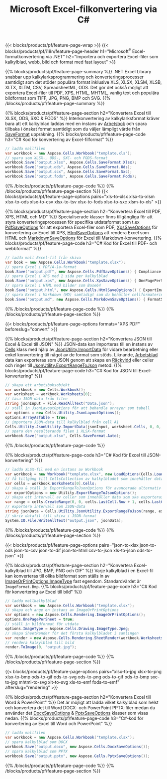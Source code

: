 ﻿---
title: Microsoft Excel-filkonvertering via C# 
url: /sv/net/conversion/
description: Konvertera Excel XLS, XLSX, ODS, CSV till PDF, XPS, HTML, JPEG, HTML och många andra populära format med bara några rader med C#-kod.
---
{{< blocks/products/pf/feature-page-wrap >}}
{{< blocks/products/pf/i18n/feature-page-header h1="Microsoft<sup>&reg;</sup> Excel-formatkonvertering via .NET" h2="Importera och exportera Excel-filer som kalkylblad, webb, bild och format med fast layout" >}}

{{% blocks/products/pf/feature-page-summary %}}
.NET Excel Library snabbar upp kalkylarksprogrammering och konverteringsprocesser samtidigt som det stöder populära format inklusive XLS, XLSX, XLSM, XLSB, XLTX, XLTM, CSV, SpreadsheetML, ODS. Det gör det också möjligt att exportera Excel-filer till PDF, XPS, HTML, MHTML, vanlig text och populära bildformat som TIFF, JPG, PNG, BMP och SVG.
{{% /blocks/products/pf/feature-page-summary %}}

{{% blocks/products/pf/feature-page-section h2="Konvertera Excel till XLSX, ODS, SXC & FODS" %}}
Interkonvertering av kalkylarksformat kräver bara att ett kalkylblad laddas med en instans av [Arbetsbok](https://reference.aspose.com/cells/net/aspose.cells/workbook) och spara tillbaka i önskat format samtidigt som du väljer lämpligt värde från [SaveFormat](https://reference.aspose.com/cells/net/aspose.cells/saveformat) uppräkning.
{{% blocks/products/pf/feature-page-code h3="C# Kod för konvertering av Excel-filformat" %}}

```cs
// ladda mallfilen
var workbook = new Aspose.Cells.Workbook("template.xls");
// spara som XLSX-, ODS-, SXC- och FODS-format
workbook.Save("output.xlsx", Aspose.Cells.SaveFormat.Xlsx);
workbook.Save("output.ods", Aspose.Cells.SaveFormat.Ods);
workbook.Save("output.scx", Aspose.Cells.SaveFormat.Sxc);
workbook.Save("output.fods", Aspose.Cells.SaveFormat.Fods);

```
{{% /blocks/products/pf/feature-page-code %}}
{{% /blocks/products/pf/feature-page-section %}}
{{< blocks/products/pf/feature-page-options pairs="xls-to-xlsx xlsx-to-xlsm xlsx-to-ods xlsx-to-csv xlsx-to-tsv xlsx-to-fods xlsx-to-sxc xlsm-to-xls" >}}


{{% blocks/products/pf/feature-page-section h2="Konvertera Excel till PDF, XPS, HTML och MD" %}}
Specialiserade klasser finns tillgängliga för att styra konverteringsprocessen för specifika utdataformat som t.ex [PdfSaveOptions](https://reference.aspose.com/cells/net/aspose.cells/pdfsaveoptions) för att exportera Excel-filer som PDF, [XpsSaveOptions](https://reference.aspose.com/cells/net/aspose.cells/xpssaveoptions) för konvertering av Excel till XPS, [HtmlSaveOptions](https://reference.aspose.com/cells/net/aspose.cells/htmlsaveoptions) att rendera Excel som HTML och [MarkdownSaveOptions](https://reference.aspose.com/cells/net/aspose.cells/markdownsaveoptions) för Excel till Markdown-konvertering. 
{{% blocks/products/pf/feature-page-code h3="C# Kod för Excel till PDF- och webbformat" %}}

```cs
// ladda mall Excel-fil från skiva
var book = new Aspose.Cells.Workbook("template.xlsx");
// spara Excel i PDF/A-1a-format
book.Save("output.pdf", new Aspose.Cells.PdfSaveOptions() { Compliance = PdfComplianceVersion.PdfA1a });
// spara Excel i XPS med 1 sida per kalkylblad
book.Save("output.xps", new Aspose.Cells.XpsSaveOptions() { OnePagePerSheet = true });
// spara Excel i HTML med bilder som Base64
book.Save("output.html", new Aspose.Cells.HtmlSaveOptions() { ExportImagesAsBase64 = true });
// spara Excel i Markdown (MD) samtidigt som du behåller cellformateringen
book.Save("output.md", new Aspose.Cells.MarkdownSaveOptions() { FormatStrategy = Cells.CellValueFormatStrategy.CellStyle });

```
{{% /blocks/products/pf/feature-page-code %}}
{{% /blocks/products/pf/feature-page-section %}}

{{< blocks/products/pf/feature-page-options formats="XPS PDF" beforeslug="convert" >}}

{{% blocks/products/pf/feature-page-section h2="Konvertera JSON till Excel & Excel till JSON" %}}
JSON-data kan importeras till en instans av [Cells](https://reference.aspose.com/cells/net/aspose.cells/cells) klass med hjälp av [JsonUtility.ImportData](https://reference.aspose.com/cells/net/aspose.cells.utility/jsonutility/methods/importdata) för vidare bearbetning eller enkel konvertering till något av de format som stöds. Liknande, [Arbetsblad](https://reference.aspose.com/cells/net/aspose.cells/worksheet) data kan exporteras som JSON genom att skapa en [Räckvidd](https://reference.aspose.com/cells/net/aspose.cells/range) eller celler och ringer till [JsonUtility.ExportRangeToJson](https://reference.aspose.com/cells/net/aspose.cells.utility/jsonutility/methods/exportrangetojson) metod.
{{% blocks/products/pf/feature-page-code h3="C# Kod för JSON till Excel-konvertering" %}}
```cs
// skapa ett arbetsboksobjekt
var workbook = new Cells.Workbook();
var worksheet = workbook.Worksheets[0];
// läsa JSON-data från filen
string jsonInput = File.ReadAllText("Data.json");
// ställ in JsonLayoutOptions för att behandla arrayer som tabell
var options = new Cells.Utility.JsonLayoutOptions();
options.ArrayAsTable = true;
// importera JSON-data till kalkylblad från cell A1
Cells.Utility.JsonUtility.ImportData(jsonInput, worksheet.Cells, 0, 0, options);
// spara den resulterande filen i XLSX-format
workbook.Save("output.xlsx", Cells.SaveFormat.Auto); 

```
{{% /blocks/products/pf/feature-page-code %}}

{{% blocks/products/pf/feature-page-code h3="C# Kod för Excel till JSON-konvertering" %}}
```cs
// ladda XLSX-fil med en instans av Workbook
var workbook = new Workbook("template.xlsx", new LoadOptions(Cells.LoadFormat.Auto));
// få tillgång till CellsCollection av kalkylbladet som innehåller data som ska konverteras
var cells = workbook.Worksheets[0].Cells;
// skapa & ställ in ExportRangeToJsonOptions för avancerade alternativ
var exportOptions = new Utility.ExportRangeToJsonOptions();
// skapa ett intervall av celler som innehåller data som ska exporteras
var range = cells.CreateRange(0, 0, cells.LastCell.Row + 1, cells.LastCell.Column + 1);
// exportera intervall som JSON-data
string jsonData = Cells.Utility.JsonUtility.ExportRangeToJson(range, exportOptions);
// skriv datafil till skiva i JSON-format
System.IO.File.WriteAllText("output.json", jsonData); 

```
{{% /blocks/products/pf/feature-page-code %}}
{{% /blocks/products/pf/feature-page-section %}}

{{< blocks/products/pf/feature-page-options pairs="json-to-xlsx json-to-ods json-to-csv json-to-dif json-to-html csv-to-json xls-to-json ods-to-json" >}}

{{% blocks/products/pf/feature-page-section h2="Konvertera Excel-kalkylblad till JPG, BMP, PNG och GIF" %}}
Varje kalkylblad i en Excel-fil kan konverteras till olika bildformat som ställs in av [ImageOrPrintOptions.ImageType](https://reference.aspose.com/cells/net/aspose.cells.rendering/imageorprintoptions/properties/imagetype) fast egendom. Standardvärdet är `ImageFormat.Bmp`.
{{% blocks/products/pf/feature-page-code h3="C# Kod för konvertering av Excel till bild" %}}
```cs
// ladda mallkalkylblad
var workbook = new Aspose.Cells.Workbook("template.xlsx");
// skapa och ange en instans av ImageOrPrintOptions
var options = new Aspose.Cells.Rendering.ImageOrPrintOptions();
options.OnePagePerSheet = true;
// ställ in bildformat för utdata
options.ImageType = Aspose.Cells.Drawing.ImageType.Jpeg;
// skapa SheetRender för det första kalkylbladet i samlingen
var render = new Aspose.Cells.Rendering.SheetRender(workbook.Worksheets[0], options);
// rendera kalkylblad till bild
render.ToImage(0, "output.jpg");

```
{{% /blocks/products/pf/feature-page-code %}}
{{% /blocks/products/pf/feature-page-section %}}

{{< blocks/products/pf/feature-page-options pairs="xlsx-to-jpg xlsx-to-png xlsx-to-bmp ods-to-gif ods-to-svg ods-to-png ods-to-gif ods-to-bmp sxc-to-jpg mhtml-to-svg xlt-to-svg xls-to-emf fods-to-emf" afterslug="rendering" >}}

{{% blocks/products/pf/feature-page-section h2="Konvertera Excel till Word & PowerPoint" %}}
Det är möjligt att ladda vilket kalkylblad som helst och konvertera det till Word DOCX- och PowerPoint PPTX-filer medan du använder det [DocxSaveOptions](https://reference.aspose.com/cells/net/aspose.cells/docxsaveoptions) & [PptxSaveOptions](https://reference.aspose.com/cells/net/aspose.cells/pptxsaveoptions) klasser som visas nedan.
{{% blocks/products/pf/feature-page-code h3="C#-kod för konvertering av Excel till Word och PowerPoint" %}}
```cs
// ladda mallfilen
var workbook = new Aspose.Cells.Workbook("template.xlsx");
// spara kalkylblad som DOCX
workbook.Save("output.docx", new Aspose.Cells.DocxSaveOptions());
// spara kalkylblad som PPTX
workbook.Save("output.pptx", new Aspose.Cells.PptxSaveOptions());

```
{{% /blocks/products/pf/feature-page-code %}}
{{% /blocks/products/pf/feature-page-section %}}